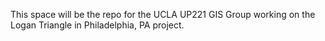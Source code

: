 This space will be the repo for the UCLA UP221 GIS Group working on the Logan Triangle in Philadelphia, PA project. 

